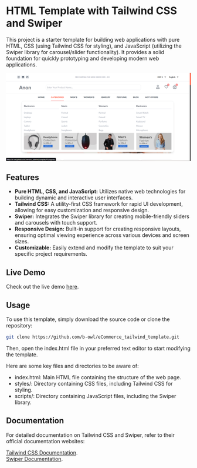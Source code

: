 # HTML Template with Tailwind CSS and Swiper

This project is a starter template for building web applications with pure HTML, CSS (using Tailwind CSS for styling), and JavaScript (utilizing the Swiper library for carousel/slider functionality). It provides a solid foundation for quickly prototyping and developing modern web applications.


![2015-09-20 17 02 28](https://github.com/b-owl/eCommerce_tailwind_template/blob/master/assets/images/preview/1.png)
## Features

- **Pure HTML, CSS, and JavaScript:** Utilizes native web technologies for building dynamic and interactive user interfaces.
- **Tailwind CSS:** A utility-first CSS framework for rapid UI development, allowing for easy customization and responsive design.
- **Swiper:** Integrates the Swiper library for creating mobile-friendly sliders and carousels with touch support.
- **Responsive Design:** Built-in support for creating responsive layouts, ensuring optimal viewing experience across various devices and screen sizes.
- **Customizable:** Easily extend and modify the template to suit your specific project requirements.

## Live Demo

Check out the live demo [here](https://b-owl.github.io/eCommerce_tailwind_template/).

## Usage

To use this template, simply download the source code or clone the repository:

```bash
git clone https://github.com/b-owl/eCommerce_tailwind_template.git
```
Then, open the index.html file in your preferred text editor to start modifying the template.

Here are some key files and directories to be aware of:
- index.html: Main HTML file containing the structure of the web page.
- styles/: Directory containing CSS files, including Tailwind CSS for styling.
- scripts/: Directory containing JavaScript files, including the Swiper library.


## Documentation
For detailed documentation on Tailwind CSS and Swiper, refer to their official documentation websites:

[Tailwind CSS Documentation](https://tailwindcss.com/).
<br/>
[Swiper Documentation](https://swiperjs.com/swiper-api).
